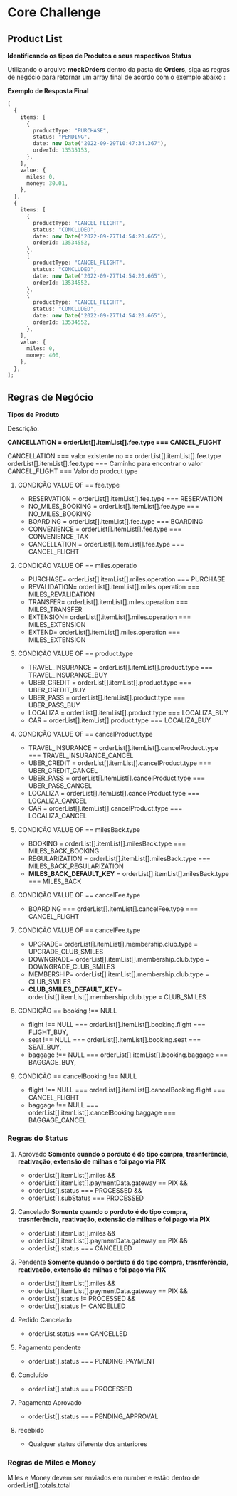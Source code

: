 # Core Challenge

## Product List

**Identificando os tipos de Produtos e seus respectivos Status**

Utilizando o arquivo **mockOrders** dentro da pasta de **Orders**, siga as regras de negócio para retornar um array final de acordo com o exemplo abaixo :

**Exemplo de Resposta Final**

```ts
[
  {
    items: [
      {
        productType: "PURCHASE",
        status: "PENDING",
        date: new Date("2022-09-29T10:47:34.367"),
        orderId: 13535153,
      },
    ],
    value: {
      miles: 0,
      money: 30.01,
    },
  },
  {
    items: [
      {
        productType: "CANCEL_FLIGHT",
        status: "CONCLUDED",
        date: new Date("2022-09-27T14:54:20.665"),
        orderId: 13534552,
      },
      {
        productType: "CANCEL_FLIGHT",
        status: "CONCLUDED",
        date: new Date("2022-09-27T14:54:20.665"),
        orderId: 13534552,
      },
      {
        productType: "CANCEL_FLIGHT",
        status: "CONCLUDED",
        date: new Date("2022-09-27T14:54:20.665"),
        orderId: 13534552,
      },
    ],
    value: {
      miles: 0,
      money: 400,
    },
  },
];
```

## Regras de Negócio

**Tipos de Produto**

Descrição:

**CANCELLATION = orderList[].itemList[].fee.type === CANCEL_FLIGHT**

CANCELLATION === valor existente no == orderList[].itemList[].fee.type
orderList[].itemList[].fee.type === Caminho para encontrar o valor
CANCEL_FLIGHT === Valor do prodcut type

1. CONDIÇÃO VALUE OF == fee.type

   - RESERVATION = orderList[].itemList[].fee.type === RESERVATION
   - NO_MILES_BOOKING = orderList[].itemList[].fee.type === NO_MILES_BOOKING
   - BOARDING = orderList[].itemList[].fee.type === BOARDING
   - CONVENIENCE = orderList[].itemList[].fee.type === CONVENIENCE_TAX
   - CANCELLATION = orderList[].itemList[].fee.type === CANCEL_FLIGHT

2. CONDIÇÃO VALUE OF == miles.operatio

   - PURCHASE= orderList[].itemList[].miles.operation === PURCHASE
   - REVALIDATION= orderList[].itemList[].miles.operation === MILES_REVALIDATION
   - TRANSFER= orderList[].itemList[].miles.operation === MILES_TRANSFER
   - EXTENSION= orderList[].itemList[].miles.operation === MILES_EXTENSION
   - EXTEND= orderList[].itemList[].miles.operation === MILES_EXTENSION

3. CONDIÇÃO VALUE OF == product.type

   - TRAVEL_INSURANCE = orderList[].itemList[].product.type === TRAVEL_INSURANCE_BUY
   - UBER_CREDIT = orderList[].itemList[].product.type === UBER_CREDIT_BUY
   - UBER_PASS = orderList[].itemList[].product.type === UBER_PASS_BUY
   - LOCALIZA = orderList[].itemList[].product.type === LOCALIZA_BUY
   - CAR = orderList[].itemList[].product.type === LOCALIZA_BUY

4. CONDIÇÃO VALUE OF == cancelProduct.type

   - TRAVEL_INSURANCE = orderList[].itemList[].cancelProduct.type === TRAVEL_INSURANCE_CANCEL
   - UBER_CREDIT = orderList[].itemList[].cancelProduct.type === UBER_CREDIT_CANCEL
   - UBER_PASS = orderList[].itemList[].cancelProduct.type === UBER_PASS_CANCEL
   - LOCALIZA = orderList[].itemList[].cancelProduct.type === LOCALIZA_CANCEL
   - CAR = orderList[].itemList[].cancelProduct.type === LOCALIZA_CANCEL

5. CONDIÇÃO VALUE OF == milesBack.type

   - BOOKING = orderList[].itemList[].milesBack.type === MILES_BACK_BOOKING
   - REGULARIZATION = orderList[].itemList[].milesBack.type === MILES_BACK_REGULARIZATION
   - __MILES_BACK_DEFAULT_KEY__ = orderList[].itemList[].milesBack.type === MILES_BACK

6. CONDIÇÃO VALUE OF == cancelFee.type

   - BOARDING === orderList[].itemList[].cancelFee.type === CANCEL_FLIGHT

7. CONDIÇÃO VALUE OF == cancelFee.type

    - UPGRADE= orderList[].itemList[].membership.club.type = UPGRADE_CLUB_SMILES
    - DOWNGRADE= orderList[].itemList[].membership.club.type = DOWNGRADE_CLUB_SMILES
    - MEMBERSHIP= orderList[].itemList[].membership.club.type = CLUB_SMILES
    - __CLUB_SMILES_DEFAULT_KEY__= orderList[].itemList[].membership.club.type = CLUB_SMILES

8. CONDIÇÃO == booking !== NULL

    - flight !== NULL === orderList[].itemList[].booking.flight === FLIGHT_BUY,
    - seat !== NULL === orderList[].itemList[].booking.seat === SEAT_BUY,
    - baggage !== NULL === orderList[].itemList[].booking.baggage === BAGGAGE_BUY,

9. CONDIÇÃO == cancelBooking !== NULL

    - flight !== NULL === orderList[].itemList[].cancelBooking.flight === CANCEL_FLIGHT
    - baggage !== NULL === orderList[].itemList[].cancelBooking.baggage === BAGGAGE_CANCEL

### Regras do Status

1. Aprovado
    **Somente quando o porduto é do tipo compra, trasnferência, reativação, extensão de milhas e foi pago via PIX**
    - orderList[].itemList[].miles &&
    - orderList[].itemList[].paymentData.gateway == PIX &&
    - orderList[].status === PROCESSED &&
    - orderList[].subStatus === PROCESSED

2. Cancelado
    **Somente quando o porduto é do tipo compra, trasnferência, reativação, extensão de milhas e foi pago via PIX**
    - orderList[].itemList[].miles &&
    - orderList[].itemList[].paymentData.gateway == PIX &&
    - orderList[].status === CANCELLED 

3. Pendente
    **Somente quando o porduto é do tipo compra, trasnferência, reativação, extensão de milhas e foi pago via PIX**
    - orderList[].itemList[].miles &&
    - orderList[].itemList[].paymentData.gateway == PIX &&
    - orderList[].status != PROCESSED &&
    - orderList[].status != CANCELLED 

4. Pedido Cancelado
    - orderList.status === CANCELLED

5. Pagamento pendente 
    - orderList[].status === PENDING_PAYMENT

6. Concluído
    - orderList[].status === PROCESSED

7. Pagamento Aprovado 
    - orderList[].status === PENDING_APPROVAL

8. recebido 
    - Qualquer status diferente dos anteriores
### Regras de Miles e Money

Miles e Money devem ser enviados em number e estão dentro de orderList[].totals.total
